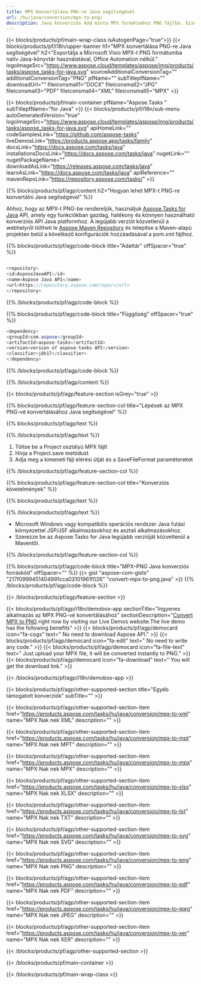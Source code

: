 ```yaml
---
title: MPX konvertálása PNG-re Java segítségével 
url: /hu/java/conversion/mpx-to-png/ 
description: Java konverziós kód minta MPX formátumhoz PNG fájlba. Ezzel a példakóddal konvertálhat MPX-t PNG-vé bármely webes vagy asztali Java alapú alkalmazásban.
---
```


{{< blocks/products/pf/main-wrap-class isAutogenPage="true">}}
{{< blocks/products/pf/i18n/upper-banner h1="MPX konvertálása PNG-re Java segítségével" h2="Exportálja a Microsoft Visio MPX-t PNG formátumba natív Java-könyvtár használatával, Office Automation nélkül." logoImageSrc="https://www.aspose.cloud/templates/aspose/img/products/tasks/aspose_tasks-for-java.svg" sourceAdditionalConversionTag="" additionalConversionTag="PNG" pfName="" subTitlepfName="" downloadUrl="" fileiconsmall1="DOCX" fileiconsmall2="JPG" fileiconsmall3="PDF" fileiconsmall4="XML" fileiconsmall5="MPX" >}}

{{< blocks/products/pf/main-container pfName="Aspose.Tasks " subTitlepfName="for Java" >}}
{{< blocks/products/pf/i18n/sub-menu autoGeneratedVersion="true" logoImageSrc="https://www.aspose.cloud/templates/aspose/img/products/tasks/aspose_tasks-for-java.svg" apiHomeLink="" codeSamplesLink="https://github.com/aspose-tasks" liveDemosLink="https://products.aspose.app/tasks/family" docsLink="https://docs.aspose.com/tasks/java" installationsDocsLink="https://docs.aspose.com/tasks/java" nugetLink="" nugetPackageName="" downloadAsLink="https://releases.aspose.com/tasks/java" learnAsLink="https://docs.aspose.com/tasks/java" apiReference="" mavenRepoLink="https://repository.aspose.com/tasks/" >}}

{{% blocks/products/pf/agp/content h2="Hogyan lehet MPX-t PNG-re konvertálni Java segítségével" %}}

Ahhoz, hogy az MPX-t PNG-be rendereljük, használjuk
 [Aspose.Tasks for Java](https://products.aspose.com/tasks/java)
 API, amely egy funkciókban gazdag, hatékony és könnyen használható konverziós API Java platformhoz. A legújabb verziót közvetlenül a webhelyről töltheti le
 [Aspose Maven Repository](https://repository.aspose.com/tasks/)
 és telepítse a Maven-alapú projekten belül a következő konfigurációk hozzáadásával a pom.xml fájlhoz.

{{% blocks/products/pf/agp/code-block title="Adattár" offSpacer="true" %}}

```cs

<repository>
<id>AsposeJavaAPI</id>
<name>Aspose Java API</name>
<url>https://repository.aspose.com/repo/</url>
</repository>

```

{{% /blocks/products/pf/agp/code-block %}}

{{% blocks/products/pf/agp/code-block title="Függőség" offSpacer="true" %}}

```cs
<dependency>
<groupId>com.aspose</groupId>
<artifactId>aspose-tasks</artifactId>
<version>version of aspose-tasks API</version>
<classifier>jdk17</classifier>
</dependency>

```

{{% /blocks/products/pf/agp/code-block %}}

{{% /blocks/products/pf/agp/content %}}

{{< blocks/products/pf/agp/feature-section isGrey="true" >}}

{{% blocks/products/pf/agp/feature-section-col title="Lépések az MPX PNG-vé konvertálásához Java segítségével" %}}

{{% blocks/products/pf/agp/text %}}

{{% /blocks/products/pf/agp/text %}}

1. Töltse be a Project osztályú MPX fájlt
1. Hívja a Project.save metódust
1. Adja meg a kimeneti fájl elérési útját és a SaveFileFormat paramétereket

{{% /blocks/products/pf/agp/feature-section-col %}}

{{% blocks/products/pf/agp/feature-section-col title="Konverziós követelmények" %}}

{{% blocks/products/pf/agp/text %}}

{{% /blocks/products/pf/agp/text %}}

- Microsoft Windows vagy kompatibilis operációs rendszer Java futási környezettel JSP/JSF alkalmazásokhoz és asztali alkalmazásokhoz.
- Szerezze be az Aspose.Tasks for Java legújabb verzióját közvetlenül a Maventől.

{{% /blocks/products/pf/agp/feature-section-col %}}

{{% blocks/products/pf/agp/code-block title="MPX–PNG Java konverziós forráskód" offSpacer="" %}}
{{< gist "aspose-com-gists" "217f0999451404991cca03101961f026" "convert-mpx-to-png.java" >}}
{{% /blocks/products/pf/agp/code-block %}}

{{< /blocks/products/pf/agp/feature-section >}}

<!-- aboutfile Starts -->

{{< blocks/products/pf/agp/i18n/demobox-app sectionTitle="Ingyenes alkalmazás az MPX PNG-vé konvertálásához" sectionDescription="[Convert MPX to PNG](https://products.aspose.app/tasks/conversion/mpx-to-png) right now by visiting our Live Demos website.The live demo has the following benefits" >}}
        {{< blocks/products/pf/agp/democard icon="fa-cogs" text=" No need to download Aspose API." >}}
        {{< blocks/products/pf/agp/democard icon="fa-edit" text=" No need to write any code." >}}
        {{< blocks/products/pf/agp/democard icon="fa-file-text" text=" Just upload your MPX file, it will be converted instantly to PNG." >}}
        {{< blocks/products/pf/agp/democard icon="fa-download" text=" You will get the download link." >}}

{{< /blocks/products/pf/agp/i18n/demobox-app >}}

<!-- aboutfile Ends -->

{{< blocks/products/pf/agp/other-supported-section title="Egyéb támogatott konverziók" subTitle="" >}}

{{< blocks/products/pf/agp/other-supported-section-item href="https://products.aspose.com/tasks/hu/java/conversion/mpx-to-xml" name="MPX Nak nek XML" description="" >}}

{{< blocks/products/pf/agp/other-supported-section-item href="https://products.aspose.com/tasks/hu/java/conversion/mpx-to-mpt" name="MPX Nak nek MPT" description="" >}}

{{< blocks/products/pf/agp/other-supported-section-item href="https://products.aspose.com/tasks/hu/java/conversion/mpx-to-mpx" name="MPX Nak nek MPX" description="" >}}

{{< blocks/products/pf/agp/other-supported-section-item href="https://products.aspose.com/tasks/hu/java/conversion/mpx-to-xlsx" name="MPX Nak nek XLSX" description="" >}}

{{< blocks/products/pf/agp/other-supported-section-item href="https://products.aspose.com/tasks/hu/java/conversion/mpx-to-txt" name="MPX Nak nek TXT" description="" >}}

{{< blocks/products/pf/agp/other-supported-section-item href="https://products.aspose.com/tasks/hu/java/conversion/mpx-to-svg" name="MPX Nak nek SVG" description="" >}}

{{< blocks/products/pf/agp/other-supported-section-item href="https://products.aspose.com/tasks/hu/java/conversion/mpx-to-png" name="MPX Nak nek PNG" description="" >}}

{{< blocks/products/pf/agp/other-supported-section-item href="https://products.aspose.com/tasks/hu/java/conversion/mpx-to-pdf" name="MPX Nak nek PDF" description="" >}}

{{< blocks/products/pf/agp/other-supported-section-item href="https://products.aspose.com/tasks/hu/java/conversion/mpx-to-jpeg" name="MPX Nak nek JPEG" description="" >}}

{{< blocks/products/pf/agp/other-supported-section-item href="https://products.aspose.com/tasks/hu/java/conversion/mpx-to-xer" name="MPX Nak nek XER" description="" >}}



{{< /blocks/products/pf/agp/other-supported-section >}}

{{< /blocks/products/pf/main-container >}}
    
{{< /blocks/products/pf/main-wrap-class >}}